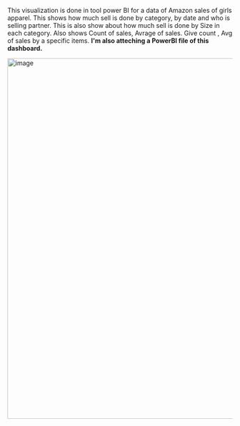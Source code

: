 This visualization is done in tool power BI for a data of Amazon sales of girls apparel. This shows how much sell is done by category, by date and who is selling partner. This is also show about how much sell is done by Size in each category. Also shows Count of sales, Avrage of sales. Give count , Avg of sales by a specific items. **I'm also atteching a PowerBI file of this dashboard.**

<img width="1440" height="807" alt="image" src="https://github.com/user-attachments/assets/a30dac5f-df2e-4961-9caa-eb60e5667a70" />



